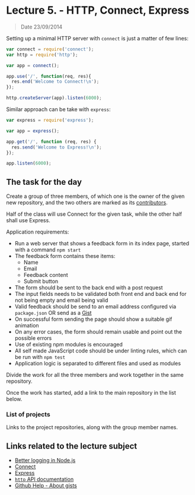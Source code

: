 # Lecture 5. - HTTP, Connect, Express

> Date 23/09/2014

Setting up a minimal HTTP server with `connect` is just a matter of few lines:

```js
var connect = require('connect');
var http = require('http');

var app = connect();

app.use('/', function(req, res){
  res.end('Welcome to Connect!\n');
});

http.createServer(app).listen(6000);
```

Similar approach can be take with `express`:

```js
var express = require('express');

var app = express();

app.get('/', function (req, res) {
  res.send('Welcome to Express!\n');
});

app.listen(6000);
```

## The task for the day

Create a group of three members, of which one is the owner of the given new repository, and the two
others are marked as its [contributors](https://help.github.com/articles/permission-levels-for-a-user-account-repository).

Half of the class will use Connect for the given task, while the other half shall use Express.

Application requirements:

- Run a web server that shows a feedback form in its index page, started with a command `npm start`
- The feedback form contains these items:
  - Name
  - Email
  - Feedback content
  - Submit button
- The form should be sent to the back end with a post request
- The input fields needs to be validated both front end and back end for not being empty and email being valid
- Valid feedback should be send to an email address configured via `package.json` OR send as a [Gist](https://developer.github.com/v3/gists/#create-a-gist)
- On successful form sending the page should show a suitable gif animation
- On any error cases, the form should remain usable and point out the possible errors
- Use of existing npm modules is encouraged
- All self made JavaScript code should be under linting rules, which can be run with `npm test`
- Application logic is separated to different files and used as modules

Divide the work for all the three members and work together in the same repository.

Once the work has started, add a link to the main repository in the list below.

### List of projects

Links to the project repositories, along with the group member names.


## Links related to the lecture subject

* [Better logging in Node.js](https://medium.com/@garychambers108/b3cc6fd0dafd "Better logging in Node.js")
* [Connect](https://github.com/senchalabs/connect "Connect is an extensible HTTP server framework for node using plugins known as middleware")
* [Express](https://github.com/strongloop/express "Sinatra inspired web development framework for node.js -- insanely fast, flexible, and simple")
* [`http` API documentation](http://nodejs.org/api/http.html "The HTTP interfaces in Node are designed to support many features of the protocol which have been traditionally difficult to use")
* [Github Help - About gists](https://help.github.com/articles/about-gists "Gists are a great way to share your work")

